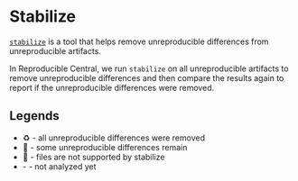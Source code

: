 # Stabilize

[`stabilize`](https://github.com/google/oss-rebuild/tree/main/cmd/stabilize) is a tool that helps remove unreproducible differences from unreproducible artifacts.

In Reproducible Central, we run `stabilize` on all unreproducible artifacts to remove unreproducible differences and then compare the results again to report if the unreproducible differences were removed.

## Legends

- :recycle: - all unreproducible differences were removed
- :rotating_light: - some unreproducible differences remain
- :no_entry_sign: - files are not supported by stabilize
- \- - not analyzed yet
